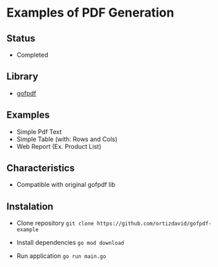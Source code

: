 # Examples of PDF Generation

## Status
- Completed

## Library
- [gofpdf](https://github.com/go-pdf/fpdf)


## Examples
- Simple Pdf Text
- Simple Table (with: Rows and Cols)
- Web Report (Ex. Product List)

## Characteristics
- Compatible with original gofpdf lib

## Instalation

- Clone repository
``
git clone https://github.com/ortizdavid/gofpdf-example
``

- Install dependencies
``
go mod download
``

- Run application
``
go run main.go
``